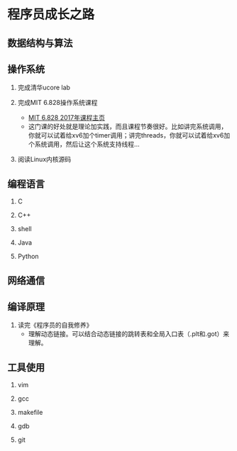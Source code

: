 # 程序员成长之路

## 数据结构与算法

## 操作系统

1. 完成清华ucore lab

2. 完成MIT 6.828操作系统课程
    - [MIT 6.828 2017年课程主页](https://pdos.csail.mit.edu/6.828/2017/schedule.html)
    - 这门课的好处就是理论加实践，而且课程节奏很好。比如讲完系统调用，你就可以试着给xv6加个timer调用；讲完threads，你就可以试着给xv6加个系统调用，然后让这个系统支持线程...

3. 阅读Linux内核源码

## 编程语言

1. C

2. C++

3. shell

4. Java

5. Python


## 网络通信

## 编译原理

1. 读完《程序员的自我修养》
    - 理解动态链接。可以结合动态链接的跳转表和全局入口表（.plt和.got）来理解。

## 工具使用

1. vim

2. gcc

3. makefile

4. gdb

5. git
